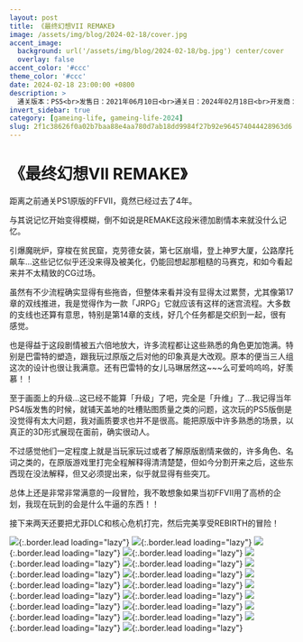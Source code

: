 ```yaml
---
layout: post
title: 《最终幻想VII REMAKE》
image: /assets/img/blog/2024-02-18/cover.jpg
accent_image: 
  background: url('/assets/img/blog/2024-02-18/bg.jpg') center/cover
  overlay: false
accent_color: '#ccc'
theme_color: '#ccc'
date: 2024-02-18 23:00:00 +0800
description: >
  通关版本：PS5<br>发售日：2021年06月10日<br>通关日：2024年02月18日<br>开发商：SQUARE ENIX<br>发行商：SQUARE ENIX
invert_sidebar: true
category: [gameing-life, gameing-life-2024]
slug: 2f1c38626f0a02b7baa88e4aa780d7ab18dd9984f27b92e964574044428963d6
---
```


# 《最终幻想VII REMAKE》

距离之前通关PS1原版的FFVII，竟然已经过去了4年。

与其说记忆开始变得模糊，倒不如说是REMAKE这段米德加剧情本来就没什么记忆。

引爆魔晄炉，穿梭在贫民窟，克劳德女装，第七区崩塌，登上神罗大厦，公路摩托飙车...这些记忆似乎还没来得及被美化，仍能回想起那粗糙的马赛克，和如今看起来并不太精致的CG过场。

虽然有不少流程确实显得有些拖沓，但整体来看并没有显得太过累赘，尤其像第17章的双线推进，我是觉得作为一款「JRPG」它就应该有这样的迷宫流程。大多数的支线也还算有意思，特别是第14章的支线，好几个任务都是交织到一起，很有感觉。

也是得益于这段剧情被五六倍地放大，许多流程都让这些熟悉的角色更加饱满。特别是巴雷特的塑造，跟我玩过原版之后对他的印象真是大改观。原本的便当三人组这次的设计也很让我满意。还有巴雷特的女儿马琳居然这~~~么可爱呜呜呜，好羡慕！！

至于画面上的升级...这已经不能算「升级」了吧，完全是「升维」了...我记得当年PS4版发售的时候，就铺天盖地的吐槽贴图质量之类的问题，这次玩的PS5版倒是没觉得有太大问题，我对画质要求也并不是很高。能把原版中许多熟悉的场景，以真正的3D形式展现在面前，确实很动人。

不过感觉他们一定程度上就是当玩家玩过或者了解原版剧情来做的，许多角色、名词之类的，在原版游戏里打完全程解释得清清楚楚，但如今分割开来之后，这些东西现在没法解释，但又必须提出来，似乎就显得有些突兀。

总体上还是非常非常满意的一段冒险，我不敢想象如果当初FFVII用了高桥的企划，我现在玩到的会是什么牛逼的东西！！

接下来两天还要把尤菲DLC和核心危机打完，然后完美享受REBIRTH的冒险！

![](/assets/img/blog/2024-02-18/1.jpg){:.border.lead loading="lazy"}
![](/assets/img/blog/2024-02-18/2.jpg){:.border.lead loading="lazy"}
![](/assets/img/blog/2024-02-18/3.jpg){:.border.lead loading="lazy"}
![](/assets/img/blog/2024-02-18/4.jpg){:.border.lead loading="lazy"}
![](/assets/img/blog/2024-02-18/5.jpg){:.border.lead loading="lazy"}
![](/assets/img/blog/2024-02-18/6.jpg){:.border.lead loading="lazy"}
![](/assets/img/blog/2024-02-18/7.jpg){:.border.lead loading="lazy"}
![](/assets/img/blog/2024-02-18/8.jpg){:.border.lead loading="lazy"}
![](/assets/img/blog/2024-02-18/9.jpg){:.border.lead loading="lazy"}
![](/assets/img/blog/2024-02-18/10.jpg){:.border.lead loading="lazy"}
![](/assets/img/blog/2024-02-18/11.jpg){:.border.lead loading="lazy"}
![](/assets/img/blog/2024-02-18/12.jpg){:.border.lead loading="lazy"}
![](/assets/img/blog/2024-02-18/13.jpg){:.border.lead loading="lazy"}
![](/assets/img/blog/2024-02-18/14.jpg){:.border.lead loading="lazy"}
![](/assets/img/blog/2024-02-18/15.jpg){:.border.lead loading="lazy"}
![](/assets/img/blog/2024-02-18/16.jpg){:.border.lead loading="lazy"}
![](/assets/img/blog/2024-02-18/17.jpg){:.border.lead loading="lazy"}
![](/assets/img/blog/2024-02-18/18.jpg){:.border.lead loading="lazy"}
